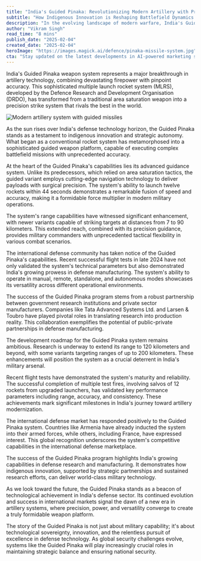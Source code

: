 ```yaml
---
title: "India's Guided Pinaka: Revolutionizing Modern Artillery with Precision and Power"
subtitle: "How Indigenous Innovation is Reshaping Battlefield Dynamics in the 21st Century"
description: "In the evolving landscape of modern warfare, India's Guided Pinaka weapon system represents a pioneering leap in artillery technology, blending devastating firepower with pinpoint accuracy. Discover how this advanced system showcases India's growing prowess in defense manufacturing and has garnered international recognition."
author: "Vikram Singh"
read_time: "8 mins"
publish_date: "2025-02-04"
created_date: "2025-02-04"
heroImage: "https://images.magick.ai/defence/pinaka-missile-system.jpg"
cta: "Stay updated on the latest developments in AI-powered marketing solutions by following us on LinkedIn. Join our community of forward-thinking professionals!"
---
```


India's Guided Pinaka weapon system represents a major breakthrough in artillery technology, combining devastating firepower with pinpoint accuracy. This sophisticated multiple launch rocket system (MLRS), developed by the Defence Research and Development Organisation (DRDO), has transformed from a traditional area saturation weapon into a precision strike system that rivals the best in the world.

![Modern artillery system with guided missiles](https://i.magick.ai/PIXE/1738673381870_magick_img.webp)

As the sun rises over India's defense technology horizon, the Guided Pinaka stands as a testament to indigenous innovation and strategic autonomy. What began as a conventional rocket system has metamorphosed into a sophisticated guided weapon platform, capable of executing complex battlefield missions with unprecedented accuracy.

At the heart of the Guided Pinaka's capabilities lies its advanced guidance system. Unlike its predecessors, which relied on area saturation tactics, the guided variant employs cutting-edge navigation technology to deliver payloads with surgical precision. The system's ability to launch twelve rockets within 44 seconds demonstrates a remarkable fusion of speed and accuracy, making it a formidable force multiplier in modern military operations.

The system's range capabilities have witnessed significant enhancement, with newer variants capable of striking targets at distances from 7 to 90 kilometers. This extended reach, combined with its precision guidance, provides military commanders with unprecedented tactical flexibility in various combat scenarios.

The international defense community has taken notice of the Guided Pinaka's capabilities. Recent successful flight tests in late 2024 have not only validated the system's technical parameters but also demonstrated India's growing prowess in defense manufacturing. The system's ability to operate in manual, remote, standalone, and autonomous modes showcases its versatility across different operational environments.

The success of the Guided Pinaka program stems from a robust partnership between government research institutions and private sector manufacturers. Companies like Tata Advanced Systems Ltd. and Larsen & Toubro have played pivotal roles in translating research into production reality. This collaboration exemplifies the potential of public-private partnerships in defense manufacturing.

The development roadmap for the Guided Pinaka system remains ambitious. Research is underway to extend its range to 120 kilometers and beyond, with some variants targeting ranges of up to 200 kilometers. These enhancements will position the system as a crucial deterrent in India's military arsenal.

Recent flight tests have demonstrated the system's maturity and reliability. The successful completion of multiple test fires, involving salvos of 12 rockets from upgraded launchers, has validated key performance parameters including range, accuracy, and consistency. These achievements mark significant milestones in India's journey toward artillery modernization.

The international defense market has responded positively to the Guided Pinaka system. Countries like Armenia have already inducted the system into their armed forces, while others, including France, have expressed interest. This global recognition underscores the system's competitive capabilities in the international defense marketplace.

The success of the Guided Pinaka program highlights India's growing capabilities in defense research and manufacturing. It demonstrates how indigenous innovation, supported by strategic partnerships and sustained research efforts, can deliver world-class military technology.

As we look toward the future, the Guided Pinaka stands as a beacon of technological achievement in India's defense sector. Its continued evolution and success in international markets signal the dawn of a new era in artillery systems, where precision, power, and versatility converge to create a truly formidable weapon platform.

The story of the Guided Pinaka is not just about military capability; it's about technological sovereignty, innovation, and the relentless pursuit of excellence in defense technology. As global security challenges evolve, systems like the Guided Pinaka will play increasingly crucial roles in maintaining strategic balance and ensuring national security.